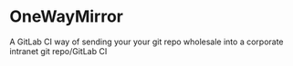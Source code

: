 # OneWayMirror
A GitLab CI way of sending your your git repo wholesale into a corporate intranet git repo/GitLab CI
